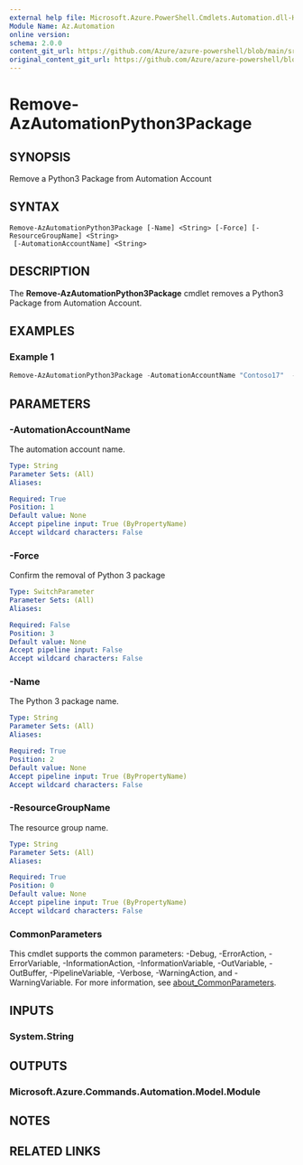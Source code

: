 ```yaml
---
external help file: Microsoft.Azure.PowerShell.Cmdlets.Automation.dll-Help.xml
Module Name: Az.Automation
online version: 
schema: 2.0.0
content_git_url: https://github.com/Azure/azure-powershell/blob/main/src/Automation/Automation/help/Remove-AzAutomationPython3Package.md
original_content_git_url: https://github.com/Azure/azure-powershell/blob/main/src/Automation/Automation/help/Remove-AzAutomationPython3Package.md
---
```


# Remove-AzAutomationPython3Package

## SYNOPSIS
Remove a Python3 Package from Automation Account

## SYNTAX

```
Remove-AzAutomationPython3Package [-Name] <String> [-Force] [-ResourceGroupName] <String>
 [-AutomationAccountName] <String>
```

## DESCRIPTION
The **Remove-AzAutomationPython3Package** cmdlet removes a Python3 Package from Automation Account.

## EXAMPLES

### Example 1
```powershell
Remove-AzAutomationPython3Package -AutomationAccountName "Contoso17"  -ResourceGroupName "ResourceGroup01" -Name "Python3PackageName"
```


## PARAMETERS

### -AutomationAccountName
The automation account name.

```yaml
Type: String
Parameter Sets: (All)
Aliases:

Required: True
Position: 1
Default value: None
Accept pipeline input: True (ByPropertyName)
Accept wildcard characters: False
```

### -Force
Confirm the removal of Python 3 package

```yaml
Type: SwitchParameter
Parameter Sets: (All)
Aliases:

Required: False
Position: 3
Default value: None
Accept pipeline input: False
Accept wildcard characters: False
```

### -Name
The Python 3 package name.

```yaml
Type: String
Parameter Sets: (All)
Aliases:

Required: True
Position: 2
Default value: None
Accept pipeline input: True (ByPropertyName)
Accept wildcard characters: False
```

### -ResourceGroupName
The resource group name.

```yaml
Type: String
Parameter Sets: (All)
Aliases:

Required: True
Position: 0
Default value: None
Accept pipeline input: True (ByPropertyName)
Accept wildcard characters: False
```

### CommonParameters
This cmdlet supports the common parameters: -Debug, -ErrorAction, -ErrorVariable, -InformationAction, -InformationVariable, -OutVariable, -OutBuffer, -PipelineVariable, -Verbose, -WarningAction, and -WarningVariable. For more information, see [about_CommonParameters](http://go.microsoft.com/fwlink/?LinkID=113216).

## INPUTS

### System.String

## OUTPUTS

### Microsoft.Azure.Commands.Automation.Model.Module

## NOTES

## RELATED LINKS
